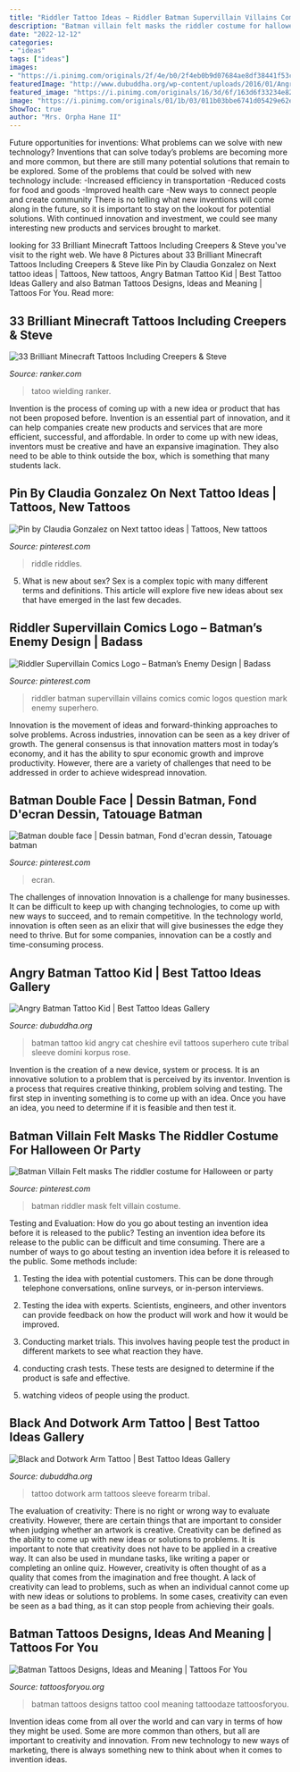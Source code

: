 ```yaml
---
title: "Riddler Tattoo Ideas ~ Riddler Batman Supervillain Villains Comics Comic Logos Question Mark Enemy Superhero"
description: "Batman villain felt masks the riddler costume for halloween or party"
date: "2022-12-12"
categories:
- "ideas"
tags: ["ideas"]
images:
- "https://i.pinimg.com/originals/2f/4e/b0/2f4eb0b9d07684ae8df38441f53c4b65.jpg"
featuredImage: "http://www.dubuddha.org/wp-content/uploads/2016/01/Angry-Batman-Tattoo-Kid-by-Korpus-Domini.jpg"
featured_image: "https://i.pinimg.com/originals/16/3d/6f/163d6f33234e82dfa9898f4f7dd2dcdc.jpg"
image: "https://i.pinimg.com/originals/01/1b/03/011b03bbe6741d05429e62e7c439f27a.png"
ShowToc: true
author: "Mrs. Orpha Hane II"
---
```



Future opportunities for inventions: What problems can we solve with new technology?
Inventions that can solve today’s problems are becoming more and more common, but there are still many potential solutions that remain to be explored. Some of the problems that could be solved with new technology include: 
-Increased efficiency in transportation 
-Reduced costs for food and goods 
-Improved health care 
-New ways to connect people and create community 
There is no telling what new inventions will come along in the future, so it is important to stay on the lookout for potential solutions. With continued innovation and investment, we could see many interesting new products and services brought to market.

	

		
looking for 33 Brilliant Minecraft Tattoos Including Creepers &amp; Steve you've visit to the right web. We have 8 Pictures about 33 Brilliant Minecraft Tattoos Including Creepers &amp; Steve like Pin by Claudia Gonzalez on Next tattoo ideas | Tattoos, New tattoos, Angry Batman Tattoo Kid | Best Tattoo Ideas Gallery and also Batman Tattoos Designs, Ideas and Meaning | Tattoos For You. Read more:
		
    
## 33 Brilliant Minecraft Tattoos Including Creepers &amp; Steve

<img loading=lazy src="https://imgix.ranker.com/user_node_img/50046/1000916356/original/watch-for-falling-axes-photo-u2?fit=crop&amp;fm=pjpg&amp;q=60&amp;w=375&amp;dpr=2" onerror="this.onerror=null;this.src='https://tse4.mm.bing.net/th?id=OIP.O5ejXkZPl0-YSxb_2zeLaQHaHa&amp;pid=15.1';" alt="33 Brilliant Minecraft Tattoos Including Creepers &amp; Steve">

_Source: ranker.com_

>tatoo wielding ranker. 

	

Invention is the process of coming up with a new idea or product that has not been proposed before. Invention is an essential part of innovation, and it can help companies create new products and services that are more efficient, successful, and affordable. In order to come up with new ideas, inventors must be creative and have an expansive imagination. They also need to be able to think outside the box, which is something that many students lack.

    
## Pin By Claudia Gonzalez On Next Tattoo Ideas | Tattoos, New Tattoos

<img loading=lazy src="https://i.pinimg.com/originals/01/1b/03/011b03bbe6741d05429e62e7c439f27a.png" onerror="this.onerror=null;this.src='https://tse4.mm.bing.net/th?id=OIP.CrkNxpEmg7vmJolhhgDAKAHaQB&amp;pid=15.1';" alt="Pin by Claudia Gonzalez on Next tattoo ideas | Tattoos, New tattoos">

_Source: pinterest.com_

>riddle riddles. 

	

5. What is new about sex?
Sex is a complex topic with many different terms and definitions. This article will explore five new ideas about sex that have emerged in the last few decades.

    
## Riddler Supervillain Comics Logo – Batman’s Enemy Design | Badass

<img loading=lazy src="https://s-media-cache-ak0.pinimg.com/736x/7e/f7/5b/7ef75b9f3f3f58a639a4833749bdd818--superhero-villains-superheroes.jpg" onerror="this.onerror=null;this.src='https://tse2.mm.bing.net/th?id=OIP.cmjhjQmC-1oa1y4t7b4imAHaJD&amp;pid=15.1';" alt="Riddler Supervillain Comics Logo – Batman’s Enemy Design | Badass">

_Source: pinterest.com_

>riddler batman supervillain villains comics comic logos question mark enemy superhero. 

	

Innovation is the movement of ideas and forward-thinking approaches to solve problems. Across industries, innovation can be seen as a key driver of growth. The general consensus is that innovation matters most in today’s economy, and it has the ability to spur economic growth and improve productivity. However, there are a variety of challenges that need to be addressed in order to achieve widespread innovation.

    
## Batman Double Face | Dessin Batman, Fond D&#039;ecran Dessin, Tatouage Batman

<img loading=lazy src="https://i.pinimg.com/originals/2f/4e/b0/2f4eb0b9d07684ae8df38441f53c4b65.jpg" onerror="this.onerror=null;this.src='https://tse3.mm.bing.net/th?id=OIP.4wEI9TvpmBDll7m596SLqAHaEj&amp;pid=15.1';" alt="Batman double face | Dessin batman, Fond d&#039;ecran dessin, Tatouage batman">

_Source: pinterest.com_

>ecran. 

	

The challenges of innovation
Innovation is a challenge for many businesses. It can be difficult to keep up with changing technologies, to come up with new ways to succeed, and to remain competitive. In the technology world, innovation is often seen as an elixir that will give businesses the edge they need to thrive. But for some companies, innovation can be a costly and time-consuming process.

    
## Angry Batman Tattoo Kid | Best Tattoo Ideas Gallery

<img loading=lazy src="http://www.dubuddha.org/wp-content/uploads/2016/01/Angry-Batman-Tattoo-Kid-by-Korpus-Domini.jpg" onerror="this.onerror=null;this.src='https://tse1.mm.bing.net/th?id=OIP.XrQRJnutFlyfGAmfOI4XrAHaHa&amp;pid=15.1';" alt="Angry Batman Tattoo Kid | Best Tattoo Ideas Gallery">

_Source: dubuddha.org_

>batman tattoo kid angry cat cheshire evil tattoos superhero cute tribal sleeve domini korpus rose. 

	

Invention is the creation of a new device, system or process. It is an innovative solution to a problem that is perceived by its inventor. Invention is a process that requires creative thinking, problem solving and testing. The first step in inventing something is to come up with an idea. Once you have an idea, you need to determine if it is feasible and then test it.

    
## Batman Villain Felt Masks The Riddler Costume For Halloween Or Party

<img loading=lazy src="https://i.pinimg.com/originals/16/3d/6f/163d6f33234e82dfa9898f4f7dd2dcdc.jpg" onerror="this.onerror=null;this.src='https://tse3.mm.bing.net/th?id=OIP.eh0qVnYSkSN2iBxmZ0WXmAHaHa&amp;pid=15.1';" alt="Batman Villain Felt masks The riddler costume for Halloween or party">

_Source: pinterest.com_

>batman riddler mask felt villain costume. 

	

Testing and Evaluation: How do you go about testing an invention idea before it is released to the public?
Testing an invention idea before its release to the public can be difficult and time consuming. There are a number of ways to go about testing an invention idea before it is released to the public. Some methods include:
1) Testing the idea with potential customers. This can be done through telephone conversations, online surveys, or in-person interviews.

2) Testing the idea with experts. Scientists, engineers, and other inventors can provide feedback on how the product will work and how it would be improved.

3) Conducting market trials. This involves having people test the product in different markets to see what reaction they have.

4) conducting crash tests. These tests are designed to determine if the product is safe and effective.

5) watching videos of people using the product.

    
## Black And Dotwork Arm Tattoo | Best Tattoo Ideas Gallery

<img loading=lazy src="http://www.dubuddha.org/wp-content/uploads/2015/06/Black-and-Dotwork-Arm-Tattoo-by-Pierluigi-Deliperi.jpg" onerror="this.onerror=null;this.src='https://tse4.mm.bing.net/th?id=OIP.ysgcgsap6y67Sh24Et7G8QHaHa&amp;pid=15.1';" alt="Black and Dotwork Arm Tattoo | Best Tattoo Ideas Gallery">

_Source: dubuddha.org_

>tattoo dotwork arm tattoos sleeve forearm tribal. 

	

The evaluation of creativity: There is no right or wrong way to evaluate creativity. However, there are certain things that are important to consider when judging whether an artwork is creative.
Creativity can be defined as the ability to come up with new ideas or solutions to problems. It is important to note that creativity does not have to be applied in a creative way. It can also be used in mundane tasks, like writing a paper or completing an online quiz. However, creativity is often thought of as a quality that comes from the imagination and free thought. A lack of creativity can lead to problems, such as when an individual cannot come up with new ideas or solutions to problems. In some cases, creativity can even be seen as a bad thing, as it can stop people from achieving their goals.

    
## Batman Tattoos Designs, Ideas And Meaning | Tattoos For You

<img loading=lazy src="http://www.tattoosforyou.org/wp-content/uploads/2013/10/Cool-Batman-Tattoos.jpg" onerror="this.onerror=null;this.src='https://tse2.mm.bing.net/th?id=OIP.Ij_3_zCQf1cdogh9aRJrtAHaLH&amp;pid=15.1';" alt="Batman Tattoos Designs, Ideas and Meaning | Tattoos For You">

_Source: tattoosforyou.org_

>batman tattoos designs tattoo cool meaning tattoodaze tattoosforyou. 

	

Invention ideas come from all over the world and can vary in terms of how they might be used. Some are more common than others, but all are important to creativity and innovation. From new technology to new ways of marketing, there is always something new to think about when it comes to invention ideas.

